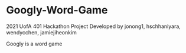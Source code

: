 # Googly-Word-Game
2021 UofA 401 Hackathon Project Developed by jonong1, hschhaniyara, wendycchen, jamiejiheonkim

Googly is a word game 
